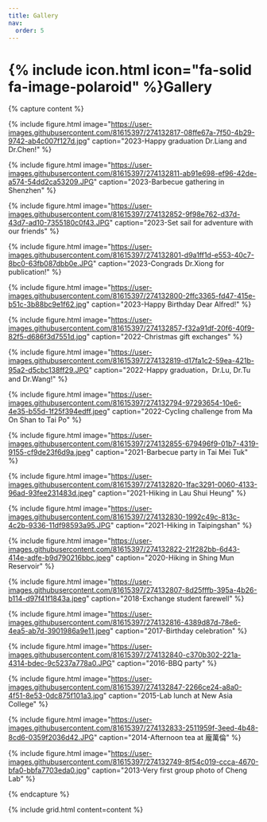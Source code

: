 ```yaml
---
title: Gallery
nav:
  order: 5
---
```


# {% include icon.html icon="fa-solid fa-image-polaroid" %}Gallery

{% capture content %}
  
  {% 
    include figure.html 
    image="https://user-images.githubusercontent.com/81615397/274132817-08ffe67a-7f50-4b29-9742-ab4c007f127d.jpg"
    caption="2023-Happy graduation Dr.Liang and Dr.Chen!"
  %}

  {% 
    include figure.html 
    image="https://user-images.githubusercontent.com/81615397/274132811-ab91e698-ef96-42de-a574-54dd2ca53209.JPG"
    caption="2023-Barbecue gathering in Shenzhen"
  %}
  
  {% 
    include figure.html 
    image="https://user-images.githubusercontent.com/81615397/274132852-9f98e762-d37d-43d7-ad10-7355180c0f43.JPG"
    caption="2023-Set sail for adventure with our friends"
  %}

  {%
    include figure.html
    image="https://user-images.githubusercontent.com/81615397/274132801-d9a1ff1d-e553-40c7-8bc0-63fb087dbb0e.JPG"
    caption="2023-Congrads Dr.Xiong for publication!"
  %}

  {%
    include figure.html
    image="https://user-images.githubusercontent.com/81615397/274132800-2ffc3365-fd47-415e-b51c-3b88bc9e1f62.jpg"
    caption="2023-Happy Birthday Dear Alfred!"
  %}

  {%
    include figure.html
    image="https://user-images.githubusercontent.com/81615397/274132857-f32a91df-20f6-40f9-82f5-d686f3d7551d.jpg"
    caption="2022-Christmas gift exchanges"
  %}

  {%
    include figure.html
    image="https://user-images.githubusercontent.com/81615397/274132819-d17fa1c2-59ea-421b-95a2-d5cbc138ff29.JPG"
    caption="2022-Happy graduation，Dr.Lu, Dr.Tu and Dr.Wang!"
  %}

  {%
    include figure.html
    image="https://user-images.githubusercontent.com/81615397/274132794-97293654-10e6-4e35-b55d-1f25f394edff.jpeg"
    caption="2022-Cycling challenge from Ma On Shan to Tai Po"
  %}

  {%
    include figure.html
    image="https://user-images.githubusercontent.com/81615397/274132855-679496f9-01b7-4319-9155-cf9de23f6d9a.jpeg"
    caption="2021-Barbecue party in Tai Mei Tuk"
  %}

  {%
    include figure.html
    image="https://user-images.githubusercontent.com/81615397/274132820-1fac3291-0060-4133-96ad-93fee231483d.jpeg"
    caption="2021-Hiking in Lau Shui Heung"
  %}
  
  {%
    include figure.html
    image="https://user-images.githubusercontent.com/81615397/274132830-1992c49c-813c-4c2b-9336-11df98593a95.JPG"
    caption="2021-Hiking in Taipingshan"
  %}

  {%
    include figure.html
    image="https://user-images.githubusercontent.com/81615397/274132822-21f282bb-6d43-414e-adfe-b9d790216bbc.jpeg"
    caption="2020-Hiking in Shing Mun Reservoir"
  %}

  {%
    include figure.html
    image="https://user-images.githubusercontent.com/81615397/274132807-8d25fffb-395a-4b26-b114-d97f41f1843a.jpeg"
    caption="2018-Exchange student farewell"
  %}

  {%
    include figure.html
    image="https://user-images.githubusercontent.com/81615397/274132816-4389d87d-78e6-4ea5-ab7d-3901986a9e11.jpeg"
    caption="2017-Birthday celebration"
  %}

  {%
    include figure.html
    image="https://user-images.githubusercontent.com/81615397/274132840-c370b302-221a-4314-bdec-9c5237a778a0.JPG"
    caption="2016-BBQ party"
  %}

  {%
    include figure.html
    image="https://user-images.githubusercontent.com/81615397/274132847-2266ce24-a8a0-4f51-8e53-0dc875f101a3.jpg"
    caption="2015-Lab lunch at New Asia College"
  %}

  {%
    include figure.html
    image="https://user-images.githubusercontent.com/81615397/274132833-2511959f-3eed-4b48-8cd6-0359f2036d42.JPG"
    caption="2014-Afternoon tea at 龐萬倫"
  %}

  {%
    include figure.html
    image="https://user-images.githubusercontent.com/81615397/274132749-8f54c019-ccca-4670-bfa0-bbfa7703eda0.jpg"
    caption="2013-Very first group photo of Cheng Lab"
  %}
   

{% endcapture %}

{%
  include grid.html
  content=content
%}

